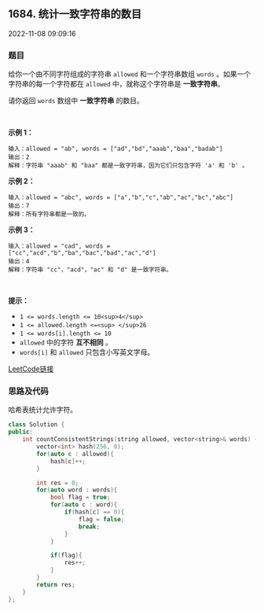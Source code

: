 ## 1684. 统计一致字符串的数目

2022-11-08 09:09:16

### 题目

给你一个由不同字符组成的字符串 ``allowed`` 和一个字符串数组 ``words`` 。如果一个字符串的每一个字符都在 ``allowed`` 中，就称这个字符串是 **一致字符串**。

请你返回 ``words`` 数组中 **一致字符串** 的数目。

 

**示例 1：**

```
输入：allowed = "ab", words = ["ad","bd","aaab","baa","badab"]
输出：2
解释：字符串 "aaab" 和 "baa" 都是一致字符串，因为它们只包含字符 'a' 和 'b' 。
```

**示例 2：**

```
输入：allowed = "abc", words = ["a","b","c","ab","ac","bc","abc"]
输出：7
解释：所有字符串都是一致的。
```

**示例 3：**

```
输入：allowed = "cad", words = ["cc","acd","b","ba","bac","bad","ac","d"]
输出：4
解释：字符串 "cc"，"acd"，"ac" 和 "d" 是一致字符串。
```

 

**提示：**


- ``1 <= words.length <= 10<sup>4</sup>``
- ``1 <= allowed.length <=<sup> </sup>26``
- ``1 <= words[i].length <= 10``
- ``allowed`` 中的字符 **互不相同** 。
- ``words[i]`` 和 ``allowed`` 只包含小写英文字母。



[LeetCode链接](https://leetcode-cn.com/problems/count-the-number-of-consistent-strings/)

### 思路及代码

哈希表统计允许字符。

```cpp
class Solution {
public:
    int countConsistentStrings(string allowed, vector<string>& words) {
        vector<int> hash(256, 0);
        for(auto c : allowed){
            hash[c]++;
        }

        int res = 0;
        for(auto word : words){
            bool flag = true;
            for(auto c : word){
                if(hash[c] == 0){
                    flag = false;
                    break;
                }
            }

            if(flag){
                res++;
            }
        }
        return res;
    }
};
```